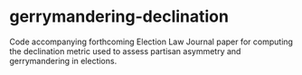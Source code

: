 # gerrymandering-declination

Code accompanying forthcoming Election Law Journal paper for computing the declination metric used to assess
partisan asymmetry and gerrymandering in elections.

